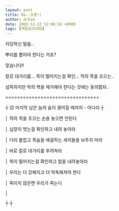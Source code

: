 ```yaml
---
layout: post
title: Re..오홋!!
author: drkim
date: 2002-12-22 12:08:24 +0900
tags: [깨달음의대화]
---
```

지당하신 말씀..
  
뿌리를 뽑아야 한다는 거죠?
  
맞슴니다!!
  
칼로 대가리를... 목이 떨어지는걸 확인... 적의 목을 조으는..
  
섬뜩하지만 악의 핵을 제거해야 한다는 것에는 동의함돠..
  

  

  
================================
  
┼ ▨ 마지막 남은 놈의 숨이 끊어질 때까지 - 아다리 ┼
  
│ 적의 목을 조으는 손을 놓으면 안된다
  
│ 심장이 멋는걸 확인하고 내려 놓아라
  
│ 다리 붙잡고 목숨을 애걸하는 새끼들을 놔주지 마라
  
│ 바로 칼로 대가리를 후려쳐라
  
│ 목이 떨어지는걸 확인하고 칼을 내려놓아라
  
│ 우리는 더 강해지고 더 악독해져야 한다
  
│ 죽이지 않은면 우리가 죽는다
  
│
  
┼ ┼
